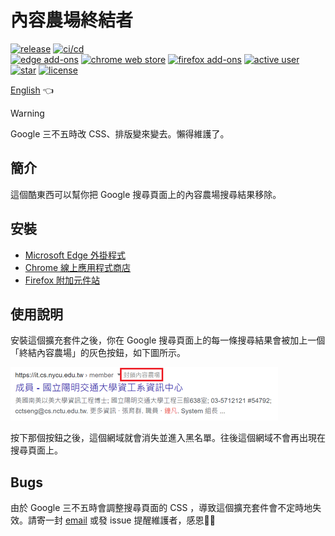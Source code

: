 # 內容農場終結者

[![release](https://img.shields.io/github/v/release/wdzeng/the-content-farm-terminator)](https://github.com/wdzeng/the-content-farm-terminator/releases/latest)
[![ci/cd](https://img.shields.io/github/actions/workflow/status/wdzeng/the-content-farm-terminator/publish.yml?branch=main)](https://github.com/wdzeng/the-content-farm-terminator/actions)  
[![edge add-ons](https://img.shields.io/badge/dynamic/json?logo=microsoftedge&logoColor=white&label=edge%20add-on&prefix=v&query=%24.version&url=https%3A%2F%2Fmicrosoftedge.microsoft.com%2Faddons%2Fgetproductdetailsbycrxid%2Fklphenilpobkhhddphhmkfedbedplpkj)](https://microsoftedge.microsoft.com/addons/detail/klphenilpobkhhddphhmkfedbedplpkj)
[![chrome web store](https://img.shields.io/chrome-web-store/v/chhekpgdckchblnfdelceaigmlfbakgn?logo=googlechrome&logoColor=white)](https://chrome.google.com/webstore/detail/chhekpgdckchblnfdelceaigmlfbakgn)
[![firefox add-ons](https://img.shields.io/amo/v/the-content-farm-terminator?label=firefox%20add-ons&logo=firefox&logoColor=white)](https://addons.mozilla.org/firefox/addon/the-content-farm-terminator/)
[![active user](https://img.shields.io/chrome-web-store/users/chhekpgdckchblnfdelceaigmlfbakgn?color=gold&label=active%20user) ![star](https://img.shields.io/github/stars/wdzeng/the-content-farm-terminator?color=gold)](#)
[![license](https://img.shields.io/github/license/wdzeng/the-content-farm-terminator?color=red)](https://github.com/wdzeng/the-content-farm-terminator/blob/main/LICENSE)

[English](README_en.md) 👈

> [!WARNING]  
> Google 三不五時改 CSS、排版變來變去。懶得維護了。

## 簡介

這個酷東西可以幫你把 Google 搜尋頁面上的內容農場搜尋結果移除。

## 安裝

- [Microsoft Edge 外掛程式](https://microsoftedge.microsoft.com/addons/detail/klphenilpobkhhddphhmkfedbedplpkj)
- [Chrome 線上應用程式商店](https://chrome.google.com/webstore/detail/the-content-farm-terminat/chhekpgdckchblnfdelceaigmlfbakgn)
- [Firefox 附加元件站](https://addons.mozilla.org/firefox/addon/the-content-farm-terminator/)

## 使用說明

安裝這個擴充套件之後，你在 Google 搜尋頁面上的每一條搜尋結果會被加上一個「終結內容農場」的灰色按鈕，如下圖所示。

<img src="res/demo.png" alt="demo">

按下那個按鈕之後，這個網域就會消失並進入黑名單。往後這個網域不會再出現在搜尋頁面上。

## Bugs

由於 Google 三不五時會調整搜尋頁面的 CSS ，導致這個擴充套件會不定時地失效。請寄一封 [email](mailto:me@hyperbola.me) 或發 issue 提醒維護者，感恩🙏🙏
